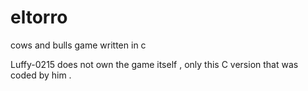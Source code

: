 # eltorro
cows and bulls game written in c

Luffy-0215 does not own the game itself , only this C version that was coded by him .
